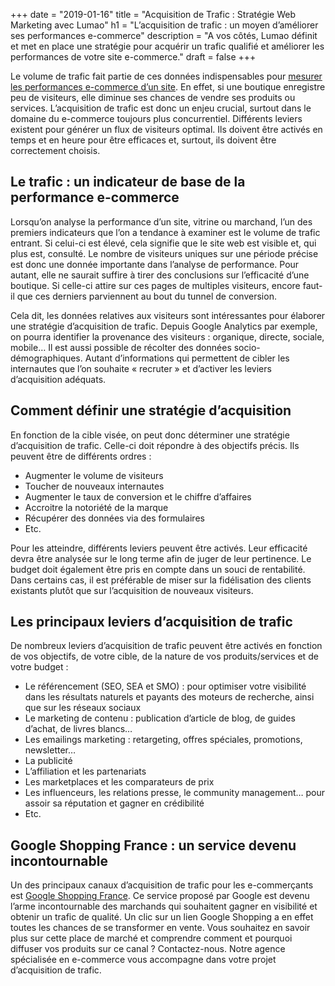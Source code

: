 +++
date = "2019-01-16"
title = "Acquisition de Trafic : Stratégie Web Marketing avec Lumao"
h1 = "L’acquisition de trafic : un moyen d’améliorer ses performances e-commerce"
description = "A vos côtés, Lumao définit et met en place une stratégie pour acquérir un trafic qualifié et améliorer les performances de votre site e-commerce."
draft = false
+++

Le volume de trafic fait partie de ces données indispensables pour [mesurer les performances e-commerce d’un site](/ecommerce/performance/). En effet, si une boutique enregistre peu de visiteurs, elle diminue ses chances de vendre ses produits ou services. L’acquisition de trafic est donc un enjeu crucial, surtout dans le domaine du e-commerce toujours plus concurrentiel. Différents leviers existent pour générer un flux de visiteurs optimal. Ils doivent être activés en temps et en heure pour être efficaces et, surtout, ils doivent être correctement choisis.

## Le trafic : un indicateur de base de la performance e-commerce

Lorsqu’on analyse la performance d’un site, vitrine ou marchand, l’un des premiers indicateurs que l’on a tendance à examiner est le volume de trafic entrant. Si celui-ci est élevé, cela signifie que le site web est visible et, qui plus est, consulté. Le nombre de visiteurs uniques sur une période précise est donc une donnée importante dans l’analyse de performance. Pour autant, elle ne saurait suffire à tirer des conclusions sur l’efficacité d’une boutique. Si celle-ci attire sur ces pages de multiples visiteurs, encore faut-il que ces derniers parviennent au bout du tunnel de conversion.

Cela dit, les données relatives aux visiteurs sont intéressantes pour élaborer une stratégie d’acquisition de trafic. Depuis Google Analytics par exemple, on pourra identifier la provenance des visiteurs : organique, directe, sociale, mobile… Il est aussi possible de récolter des données socio-démographiques. Autant d’informations qui permettent de cibler les internautes que l’on souhaite « recruter » et d’activer les leviers d’acquisition adéquats.

## Comment définir une stratégie d’acquisition

En fonction de la cible visée, on peut donc déterminer une stratégie d’acquisition de trafic. Celle-ci doit répondre à des objectifs précis. Ils peuvent être de différents ordres :

-	Augmenter le volume de visiteurs
-	Toucher de nouveaux internautes
-	Augmenter le taux de conversion et le chiffre d’affaires
-	Accroitre la notoriété de la marque
-	Récupérer des données via des formulaires
-	Etc.

Pour les atteindre, différents leviers peuvent être activés. Leur efficacité devra être analysée sur le long terme afin de juger de leur pertinence. Le budget doit également être pris en compte dans un souci de rentabilité. Dans certains cas, il est préférable de miser sur la fidélisation des clients existants plutôt que sur l’acquisition de nouveaux visiteurs.

## Les principaux leviers d’acquisition de trafic

De nombreux leviers d’acquisition de trafic peuvent être activés en fonction de vos objectifs, de votre cible, de la nature de vos produits/services et de votre budget :

-	Le référencement (SEO, SEA et SMO) : pour optimiser votre visibilité dans les résultats naturels et payants des moteurs de recherche, ainsi que sur les réseaux sociaux
-	Le marketing de contenu : publication d’article de blog, de guides d’achat, de livres blancs…
-	Les emailings marketing : retargeting, offres spéciales, promotions, newsletter…
-	La publicité
-	L’affiliation et les partenariats
-	Les marketplaces et les comparateurs de prix
-	Les influenceurs, les relations presse, le community management… pour assoir sa réputation et gagner en crédibilité
-	Etc.

## Google Shopping France : un service devenu incontournable

Un des principaux canaux d’acquisition de trafic pour les e-commerçants est [Google Shopping France](/ecommerce/performance/acquisition/google-shopping/). Ce service proposé par Google est devenu l’arme incontournable des marchands qui souhaitent gagner en visibilité et obtenir un trafic de qualité. Un clic sur un lien Google Shopping a en effet toutes les chances de se transformer en vente. Vous souhaitez en savoir plus sur cette place de marché et comprendre comment et pourquoi diffuser vos produits sur ce canal ? Contactez-nous. Notre agence spécialisée en e-commerce vous accompagne dans votre projet d’acquisition de trafic.
